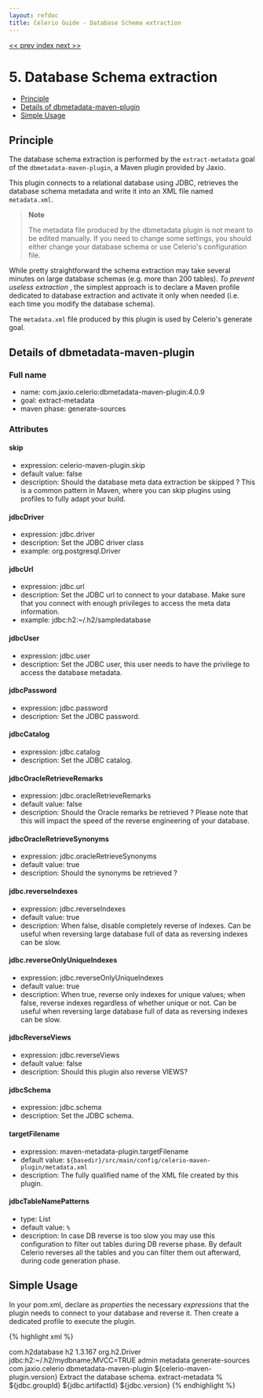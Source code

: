 ```yaml
---
layout: refdoc
title: Celerio Guide - Database Schema extraction
---
```

[ << prev ](bootstrap.html) [ index ](index.html) [ next >> ](generation.html)

# 5. Database Schema extraction

* [Principle](#principle)
* [Details of dbmetadata-maven-plugin](#details-of-dbmetadata-maven-plugin)
* [Simple Usage](#simple-usage)

## Principle

The database schema extraction is performed by the `extract-metadata` goal of the `dbmetadata-maven-plugin`,
a Maven plugin provided by Jaxio.

This plugin connects to a relational database using JDBC, retrieves the database schema metadata and write it
into an XML file named `metadata.xml`.

> **Note**
>
> The metadata file produced by the dbmetadata plugin is not meant to be edited
> manually. If you need to change some settings, you should either
> change your database schema or use Celerio's configuration file.

While pretty straightforward the schema extraction may take several minutes on large database schemas
(e.g. more than 200 tables). *To prevent useless extraction* , the simplest approach is to declare a Maven profile
dedicated to database extraction and activate it only when needed (i.e. each time you modify the database schema).

The `metadata.xml` file produced by this plugin is used by Celerio's generate goal.

## Details of dbmetadata-maven-plugin

### Full name

* name: com.jaxio.celerio:dbmetadata-maven-plugin:4.0.9
* goal: extract-metadata
* maven phase: generate-sources

### Attributes

#### skip
* expression: celerio-maven-plugin.skip
* default value: false
* description: Should the database meta data extraction be skipped ? 
This is a common pattern in Maven, where you can skip plugins using profiles to fully adapt your build.

#### jdbcDriver
* expression: jdbc.driver
* description: Set the JDBC driver class
* example: org.postgresql.Driver

#### jdbcUrl
* expression: jdbc.url
* description: Set the JDBC url to connect to your database. Make sure that you connect with enough privileges to access the meta data information.
* example: jdbc:h2:~/.h2/sampledatabase

#### jdbcUser
* expression: jdbc.user
* description: Set the JDBC user, this user needs to have the privilege to access the database metadata.

#### jdbcPassword 
* expression: jdbc.password
* description: Set the JDBC password.

#### jdbcCatalog
* expression: jdbc.catalog
* description: Set the JDBC catalog.

#### jdbcOracleRetrieveRemarks 
* expression: jdbc.oracleRetrieveRemarks
* default value: false
* description: Should the Oracle remarks be retrieved ? Please note that this will impact the speed of the reverse engineering of your database.

#### jdbcOracleRetrieveSynonyms 
* expression: jdbc.oracleRetrieveSynonyms
* default value: true
* description: Should the synonyms be retrieved ?

#### jdbc.reverseIndexes
* expression: jdbc.reverseIndexes
* default value: true
* description: When false, disable completely reverse of indexes. Can be useful when reversing large database full of data as reversing indexes can be slow.

#### jdbc.reverseOnlyUniqueIndexes
* expression: jdbc.reverseOnlyUniqueIndexes
* default value: true
* description: When true, reverse only indexes for unique values; when false, reverse indexes regardless of whether unique or not. Can be useful when reversing large database full of data as reversing indexes can be slow.

#### jdbcReverseViews
* expression: jdbc.reverseViews 
* default value: false
* description: Should this plugin also reverse VIEWS?

#### jdbcSchema 
* expression: jdbc.schema
* description: Set the JDBC schema.

#### targetFilename 
* expression: maven-metadata-plugin.targetFilename 
* default value: `${basedir}/src/main/config/celerio-maven-plugin/metadata.xml`
* description: The fully qualified name of the XML file created by this plugin.

#### jdbcTableNamePatterns
* type: List
* default value: `%`
* description: In case DB reverse is too slow you may use this configuration to filter out tables during DB reverse phase. By default Celerio reverses all the tables and you can filter them out afterward, during code generation phase. 

## Simple Usage

In your pom.xml, declare as *properties* the necessary *expressions* that the plugin needs to connect to your database and reverse it.
Then create a dedicated profile to execute the plugin.

{% highlight xml %}

<properties>
  <jdbc.groupId>com.h2database</jdbc.groupId>
  <jdbc.artifactId>h2</jdbc.artifactId>
  <jdbc.version>1.3.167</jdbc.version>
  <jdbc.driver>org.h2.Driver</jdbc.driver>
  <jdbc.url>jdbc:h2:~/.h2/mydbname;MVCC=TRUE</jdbc.url>
  <jdbc.user>admin</jdbc.user>
  <jdbc.password></jdbc.password>
</properties>

<!-- skip -->
	
<profile>
  <!-- ~~~~~~~~~~~~~~~~~~~~~~~~~~~~~ -->
  <!-- Extract the database metadata -->
  <!-- ~~~~~~~~~~~~~~~~~~~~~~~~~~~~~ -->
  <id>metadata</id>
  <build>
    <defaultGoal>generate-sources</defaultGoal>
    <plugins>
      <plugin>
        <groupId>com.jaxio.celerio</groupId>
        <artifactId>dbmetadata-maven-plugin</artifactId>
        <version>${celerio-maven-plugin.version}</version>
        <executions>
          <execution>
            <id>Extract the database schema.</id>
            <goals>
              <goal>extract-metadata</goal>
          	</goals>
            <configuration>
              <jdbcTableNamePatterns><!-- pre-filtering, configurable since 4.0.7, optional, will be % by default -->
                <param>%</param> <!-- "%" means match any substring of 0 or more characters, and "_" means match any one character -->
              </jdbcTableNamePatterns>
            </configuration>						
          </executions>
          <dependencies>
            <dependency>
              <groupId>${jdbc.groupId}</groupId>
              <artifactId>${jdbc.artifactId}</artifactId>
              <version>${jdbc.version}</version>
            </dependency>
        </dependencies>
      </plugin>
    </plugins>
  </build>
</profile>
{% endhighlight %}
		